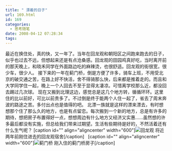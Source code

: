 ```yaml
---
title: " 漂着的日子"
url: 169.html
id: 169
categories:
  - 思考随笔
date: 2008-04-12 07:28:34
tags:
---
```


最近在换住处，真的快，又一年了。当年在回龙观和朝阳区之间跑来跑去的日子，似乎也过去不远，但想起来还是有点沧桑感。回龙观的田园鸡真好吃，当时离开前的那天晚上，和晓禾同学在外面路边吃的麻辣烫，也很舒适。回龙观的街很宽，很少车，很少人。 接下来的一年在蓟门桥，倒是方便了许多，骑车上班，不用受北京的破交通之苦，在路上好不快活，舍不得骑那么快，后来都是推着走的。而且和大学同学住一起，晚上一个人回去不至于显得太凄凉。可惜离学校那么近，都没回去踢过几次球。 现在又搬到北理这边，感觉总是这几个地方转，循循环环。这里住的比以前好，可比以前贵多了。不过倒是终于能两个人住一起了，省去了周末奔波的路途之苦。多付出点也是值得的吧。 北漂一族就是这样的漂来漂去，有时想想那个住了那么久的地方，也是有点留恋。每次搬到一个新的地方，总是有许多的期待，想把房子布置得好一点，想想周边有什么地方又经济又实惠……虽然想的许多最后都没有实施，但总给我们带来过期望。生活有些期待是好的，不然活着还有什么生气呢？ \[caption id="" align="aligncenter" width="600"\]![回龙观](../../../images/2008/04/f4gnt06d.jpg) 将近两年前刚住进去的回龙观宿舍\[/caption\]   \[caption id="" align="aligncenter" width="600"\]![蓟门桥](../../../images/2008/04/g139ych7.jpg) 刚入住的蓟门桥房子\[/caption\]